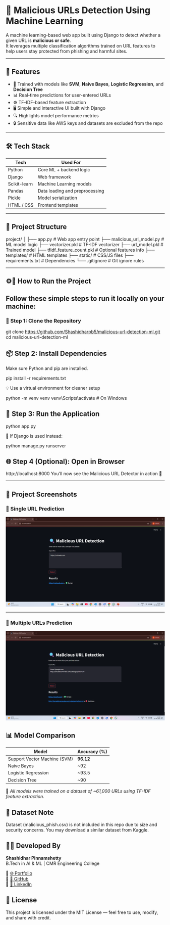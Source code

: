 # 🔐 Malicious URLs Detection Using Machine Learning

A machine learning-based web app built using Django to detect whether a given URL is **malicious or safe**.  
It leverages multiple classification algorithms trained on URL features to help users stay protected from phishing and harmful sites.

---

## 🚀 Features

- 🧠 Trained with models like **SVM**, **Naive Bayes**, **Logistic Regression**, and **Decision Tree**  
- 📊 Real-time predictions for user-entered URLs  
- ⚙️ TF-IDF-based feature extraction  
- 🖥️ Simple and interactive UI built with Django  
- 🔍 Highlights model performance metrics  
- 🔒 Sensitive data like AWS keys and datasets are excluded from the repo  

---

## 🛠️ Tech Stack

| Tech          | Used For                       |
|---------------|--------------------------------|
| Python        | Core ML + backend logic        |
| Django        | Web framework                  |
| Scikit-learn  | Machine Learning models        |
| Pandas        | Data loading and preprocessing |
| Pickle        | Model serialization            |
| HTML / CSS    | Frontend templates             |

---

## 📁 Project Structure

project/
│
├── app.py # Web app entry point
├── malicious_url_model.py # ML model logic
├── vectorizer.pkl # TF-IDF vectorizer
├── url_model.pkl # Trained model
├── tfidf_feature_count.pkl # Optional features info
├── templates/ # HTML templates
├── static/ # CSS/JS files
├── requirements.txt # Dependencies
└── .gitignore # Git ignore rules

---

## ⚙️🚀 How to Run the Project

## Follow these simple steps to run it locally on your machine:


### 🧩 Step 1: Clone the Repository


git clone https://github.com/Shashidharpb5/malicious-url-detection-ml.git
cd malicious-url-detection-ml

## 📦 Step 2: Install Dependencies
Make sure Python and pip are installed.

pip install -r requirements.txt

💡 Use a virtual environment for cleaner setup


python -m venv venv
venv\Scripts\activate  # On Windows

## 🚦 Step 3: Run the Application

python app.py

📝 If Django is used instead:


python manage.py runserver

## 🌐 Step 4 (Optional): Open in Browser

http://localhost:8000
You’ll now see the Malicious URL Detector in action 🚀

---

## 📸 Project Screenshots

### 🔹 Single URL Prediction
![Single URL Output](screenshots/single-url-output.png)

---

### 🔹 Multiple URLs Prediction
![Multiple URL Output](screenshots/multi-url-output.png)



## 📊 Model Comparison

| Model               | Accuracy (%) |
|---------------------|--------------|
| Support Vector Machine (SVM) | **96.12**       |
| Naive Bayes         | ~92          |
| Logistic Regression | ~93.5        |
| Decision Tree       | ~90          |

🧠 *All models were trained on a dataset of ~61,000 URLs using TF-IDF feature extraction.*


## 📁 Dataset Note

Dataset (malicious_phish.csv) is not included in this repo due to size and security concerns.
You may download a similar dataset from Kaggle.


## 🧑‍💻 Developed By

**Shashidhar Pinnamshetty**  
B.Tech in AI & ML | CMR Engineering College

🔗 [🌐 Portfolio](https://shashidharpb5.github.io)  
🔗 [🐙 GitHub](https://github.com/shashidharpb5)  
🔗 [💼 LinkedIn](https://linkedin.com/in/shashidharpb5)


## 📄 License
This project is licensed under the MIT License — feel free to use, modify, and share with credit.